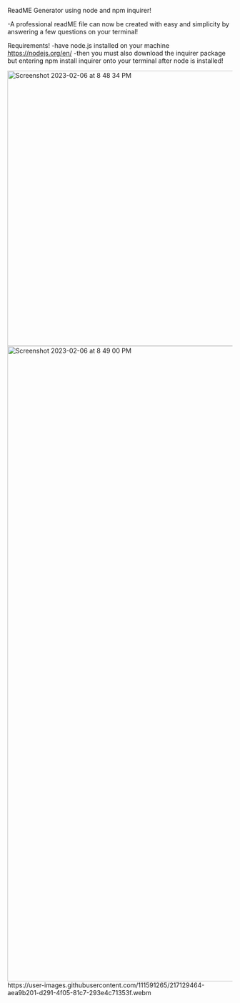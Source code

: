 ReadME Generator using node and npm inquirer!

-A professional readME file can now be created with easy and simplicity by answering a few questions on your terminal!


Requirements!
-have node.js installed on your machine https://nodejs.org/en/
-then you must also download the inquirer package but entering npm install inquirer onto your terminal after node is installed!

<img width="617" alt="Screenshot 2023-02-06 at 8 48 34 PM" src="https://user-images.githubusercontent.com/111591265/217127210-851b66ef-56b1-4da1-87fa-591cf8a48688.png">

<br>

<img width="1424" alt="Screenshot 2023-02-06 at 8 49 00 PM" src="https://user-images.githubusercontent.com/111591265/217127261-e3841e3a-a460-43e4-b25b-2d65c84de0f1.png">

<br>
https://user-images.githubusercontent.com/111591265/217129464-aea9b201-d291-4f05-81c7-293e4c71353f.webm
